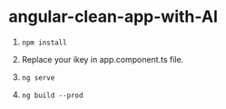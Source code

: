 # angular-clean-app-with-AI
1. `npm install`

2. Replace your ikey in app.component.ts file.

3. `ng serve`

4. `ng build --prod`

